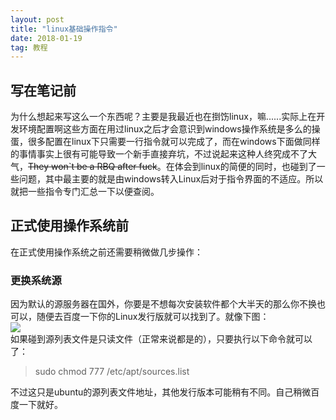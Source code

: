 ```yaml
---
layout: post
title: "linux基础操作指令"
date: 2018-01-19
tag: 教程
--- 
```

## 写在笔记前        

为什么想起来写这么一个东西呢？主要是我最近也在捯饬linux，嘛......实际上在开发环境配置啊这些方面在用过linux之后才会意识到windows操作系统是多么的操蛋，很多配置在linux下只需要一行指令就可以完成了，而在windows下面做同样的事情事实上很有可能导致一个新手直接弃坑，不过说起来这种人终究成不了大气，~~They won`t be a RBQ after fuck~~。在体会到linux的简便的同时，也碰到了一些问题，其中最主要的就是由windows转入Linux后对于指令界面的不适应。所以就把一些指令专门汇总一下以便查阅。        

## 正式使用操作系统前        
在正式使用操作系统之前还需要稍微做几步操作：      
### 更换系统源       
因为默认的源服务器在国外，你要是不想每次安装软件都个大半天的那么你不换也可以，随便去百度一下你的Linux发行版就可以找到了。就像下图：        
![](http://m.qpic.cn/psb?/V117MGIn3dBRDw/TS3yibkIPR0RATV8mJU13U..njSet9gtV1.yd8S6QBk!/b/dGgBAAAAAAAA&bo=VQXXAlUF1wIDByI!&rf=viewer_4)       
如果碰到源列表文件是只读文件（正常来说都是的），只要执行以下命令就可以了：
>sudo chmod 777 /etc/apt/sources.list       

不过这只是ubuntu的源列表文件地址，其他发行版本可能稍有不同。自己稍微百度一下就好。
